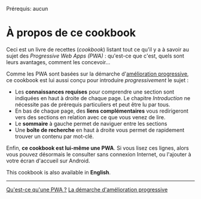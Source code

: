 <span class="requirements">Prérequis: aucun</span>

À propos de ce cookbook
=======================

Ceci est un livre de recettes (*cookbook*) listant tout ce qu'il y a à savoir au sujet des *Progressive Web Apps (PWA)*  : qu'est-ce que c'est, quels sont leurs avantages, comment les concevoir...

Comme les PWA sont basées sur la démarche d'[amélioration progressive](#/pages/progressive-enhancement), ce cookbook est lui aussi conçu pour  introduire *progressivement* le sujet :
 - Les **connaissances requises** pour comprendre une section sont indiquées en haut à droite de chaque page. Le chapitre *Introduction* ne nécessite pas de prérequis particuliers et peut être lu par tous.
 - En bas de chaque page, des **liens complémentaires** vous redirigeront vers des sections en relation avec ce que vous venez de lire.
 - Le **sommaire** à gauche permet de naviguer entre les sections 
 - Une **boîte de recherche** en haut à droite vous permet de rapidement trouver un contenu par mot-clé.

Enfin, **ce cookbook est lui-même une PWA**. Si vous lisez ces lignes, alors vous pouvez désormais le consulter sans connexion Internet, ou l'ajouter à votre écran d'accueil sur Android.

This cookbook is also available in **English**.

-------------------------------------------
[Qu'est-ce qu'une PWA ?](#/pages/pwa)
[La démarche d'amélioration progressive](#/pages/progressive-enhancement)
